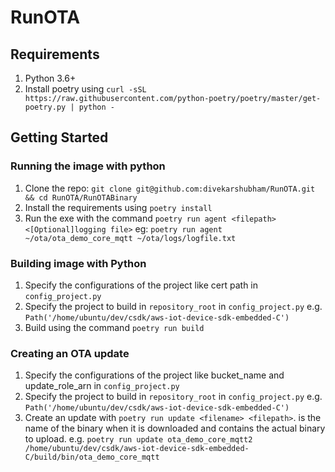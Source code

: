 # RunOTA

## Requirements
1. Python 3.6+
2. Install poetry using `curl -sSL https://raw.githubusercontent.com/python-poetry/poetry/master/get-poetry.py | python -`

## Getting Started

### Running the image with python
1. Clone the repo: `git clone git@github.com:divekarshubham/RunOTA.git && cd RunOTA/RunOTABinary`
2. Install the requirements using `poetry install`
3. Run the exe with the command `poetry run agent <filepath> <[Optional]logging file>` eg: `poetry run agent ~/ota/ota_demo_core_mqtt ~/ota/logs/logfile.txt`

### Building image with Python
1. Specify the configurations of the project like cert path in `config_project.py`
2. Specify the project to build in `repository_root` in `config_project.py` e.g. `Path('/home/ubuntu/dev/csdk/aws-iot-device-sdk-embedded-C')`
3. Build using the command `poetry run build`

### Creating an OTA update
1. Specify the configurations of the project like bucket_name and update_role_arn in `config_project.py`
2. Specify the project to build in `repository_root` in `config_project.py` e.g. `Path('/home/ubuntu/dev/csdk/aws-iot-device-sdk-embedded-C')`
3. Create an update with `poetry run update <filename> <filepath>`. <filename> is the name of the binary when it is downloaded and <filepath> contains the actual binary to upload. e.g. `poetry run update ota_demo_core_mqtt2 /home/ubuntu/dev/csdk/aws-iot-device-sdk-embedded-C/build/bin/ota_demo_core_mqtt`
